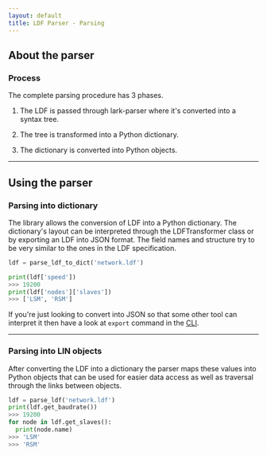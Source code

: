 ```yaml
---
layout: default
title: LDF Parser - Parsing
---
```


## About the parser

### Process

The complete parsing procedure has 3 phases.

1. The LDF is passed through lark-parser where it's converted into a syntax tree.

2. The tree is transformed into a Python dictionary.

3. The dictionary is converted into Python objects.

---

## Using the parser

### Parsing into dictionary

The library allows the conversion of LDF into a Python dictionary.
The dictionary's layout can be interpreted through the LDFTransformer class or
by exporting an LDF into JSON format. The field names and structure try
to be very similar to the ones in the LDF specification.

```python
ldf = parse_ldf_to_dict('network.ldf')

print(ldf['speed'])
>>> 19200
print(ldf['nodes']['slaves'])
>>> ['LSM', 'RSM']
```

If you're just looking to convert into JSON so that some other tool can interpret
it then have a look at `export` command in the [CLI](commandline.md).

---

### Parsing into LIN objects

After converting the LDF into a dictionary the parser maps these values
into Python objects that can be used for easier data access as well as traversal
through the links between objects.

```python
ldf = parse_ldf('network.ldf')
print(ldf.get_baudrate())
>>> 19200
for node in ldf.get_slaves():
  print(node.name)
>>> 'LSM'
>>> 'RSM'
```
